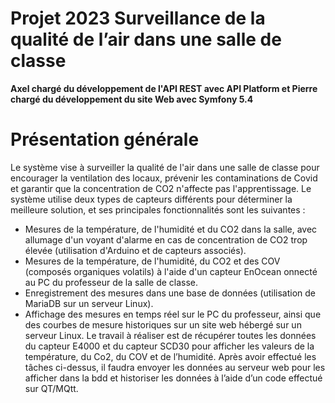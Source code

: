 # Projet 2023 Surveillance de la qualité de l’air dans une salle de classe
**Axel chargé du développement de l'API REST avec API Platform et Pierre chargé du développement du site Web avec Symfony 5.4**
# Présentation générale
Le système vise à surveiller la qualité de l'air dans une salle de classe pour encourager la ventilation des locaux, prévenir les contaminations de Covid et garantir que la concentration de CO2 n'affecte pas l'apprentissage. Le système utilise deux types de capteurs différents pour déterminer la meilleure solution, et ses principales fonctionnalités sont les suivantes :
- Mesures de la température, de l'humidité et du CO2 dans la salle, avec allumage d'un voyant d'alarme en cas de concentration de CO2 trop élevée (utilisation d'Arduino et de capteurs associés).
- Mesures de la température, de l'humidité, du CO2 et des COV (composés organiques volatils) à l'aide d'un capteur EnOcean onnecté au PC du professeur de la salle de classe.
- Enregistrement des mesures dans une base de données (utilisation de MariaDB sur un serveur Linux).
- Affichage des mesures en temps réel sur le PC du professeur, ainsi que des courbes de mesure historiques sur un site web hébergé sur un serveur Linux.
Le travail à réaliser est de récupérer toutes les données du capteur E4000 et du capteur SCD30 pour afficher les valeurs de la température, du Co2, du COV et de l’humidité. Après avoir effectué les tâches ci-dessus, il faudra envoyer les données au serveur web pour les afficher dans la bdd et historiser les données à l’aide d’un code effectué sur QT/MQtt.
